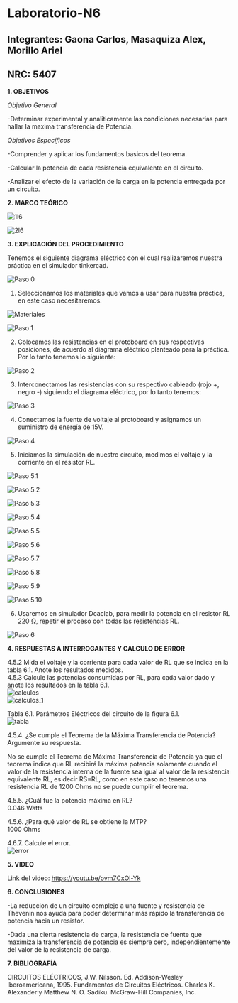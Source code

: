 # Laboratorio-N6
## Integrantes: Gaona Carlos, Masaquiza Alex, Morillo Ariel
## NRC: 5407

**1. OBJETIVOS**

_Objetivo General_

-Determinar experimental y analiticamente las condiciones necesarias para hallar la maxima transferencia de Potencia.

_Objetivos Específicos_

-Comprender y aplicar los fundamentos basicos del teorema.

-Calcular la potencia  de cada resistencia equivalente  en el circuito.

-Analizar  el  efecto  de  la  variación  de  la  carga  en  la  potencia  entregada  por  un circuito.

**2. MARCO TEÓRICO**

![1l6](https://github.com/AlexMP98/Laboratorio-N6/blob/main/Imagenes/1l6.PNG)

![2l6](https://github.com/AlexMP98/Laboratorio-N6/blob/main/Imagenes/2l6.PNG)

**3. EXPLICACIÓN DEL PROCEDIMIENTO**

Tenemos el siguiente diagrama eléctrico con el cual realizaremos nuestra práctica en el simulador tinkercad.

![Paso 0](https://github.com/AlexMP98/Laboratorio-N6/blob/main/Imagenes/Diagrama%20lab6.png)

1.  Seleccionamos los materiales que vamos a usar para nuestra practica, en este  caso necesitaremos.

![Materiales](https://github.com/AlexMP98/Laboratorio-N6/blob/main/Imagenes/Materialeslab6.png)

![Paso 1](https://github.com/AlexMP98/Laboratorio-N6/blob/main/Imagenes/Paso%201.png)

2.  Colocamos las resistencias en el protoboard en sus respectivas posiciones, de acuerdo al diagrama eléctrico planteado para la práctica. Por lo tanto tenemos lo siguiente:

![Paso 2](https://github.com/AlexMP98/Laboratorio-N6/blob/main/Imagenes/Paso%202.png)

3.  Interconectamos las resistencias con su respectivo cableado (rojo +, negro -) siguiendo el diagrama eléctrico, por lo tanto tenemos:

![Paso 3](https://github.com/AlexMP98/Laboratorio-N6/blob/main/Imagenes/Paso%203.png)

4.  Conectamos la fuente de voltaje al protoboard y asignamos un suministro de energía de 15V.  

![Paso 4](https://github.com/AlexMP98/Laboratorio-N6/blob/main/Imagenes/Paso%204.png)

5.  Iniciamos la simulación de nuestro circuito, medimos el voltaje y la corriente en el resistor RL.

![Paso 5.1](https://github.com/AlexMP98/Laboratorio-N6/blob/main/Imagenes/Paso%205.1.png)

![Paso 5.2](https://github.com/AlexMP98/Laboratorio-N6/blob/main/Imagenes/Paso%205.2.png)

![Paso 5.3](https://github.com/AlexMP98/Laboratorio-N6/blob/main/Imagenes/Paso%205.3.png)

![Paso 5.4](https://github.com/AlexMP98/Laboratorio-N6/blob/main/Imagenes/Paso%205.4.png)

![Paso 5.5](https://github.com/AlexMP98/Laboratorio-N6/blob/main/Imagenes/Paso%205.5.png)

![Paso 5.6](https://github.com/AlexMP98/Laboratorio-N6/blob/main/Imagenes/Paso%205.6.png)

![Paso 5.7](https://github.com/AlexMP98/Laboratorio-N6/blob/main/Imagenes/Paso%205.7.png)

![Paso 5.8](https://github.com/AlexMP98/Laboratorio-N6/blob/main/Imagenes/Paso%205.8.png)

![Paso 5.9](https://github.com/AlexMP98/Laboratorio-N6/blob/main/Imagenes/Paso%205.9.png)

![Paso 5.10](https://github.com/AlexMP98/Laboratorio-N6/blob/main/Imagenes/Paso%205.10.png)

6.  Usaremos en simulador Dcaclab, para medir la potencia en el resistor RL 220 Ω, repetir el proceso con todas las resistencias RL.

![Paso 6](https://github.com/AlexMP98/Laboratorio-N6/blob/main/Imagenes/Paso%206.png)

**4. RESPUESTAS A INTERROGANTES Y CALCULO DE ERROR**  

4.5.2 Mida el voltaje y la corriente para cada valor de RL que se indica en la tabla 6.1. Anote los resultados medidos.       
4.5.3 Calcule las potencias consumidas por RL, para cada valor dado y anote los resultados en la tabla 6.1.        
![calculos](https://github.com/AlexMP98/Laboratorio-N6/blob/main/Imagenes/calculoslab6.png)        
![calculos_1](https://github.com/AlexMP98/Laboratorio-N6/blob/main/Imagenes/calculoslab6_1.png)     

Tabla 6.1. Parámetros Eléctricos del circuito de la figura 6.1.       
![tabla](https://github.com/AlexMP98/Laboratorio-N6/blob/main/Imagenes/tabla.png)    

4.5.4. ¿Se cumple el Teorema de la Máxima Transferencia de Potencia? Argumente su respuesta. 

No se cumple el Teorema de Máxima Transferencia de Potencia ya que el teorema indica que RL recibirá la máxima potencia solamente cuando el valor de la resistencia interna de la fuente sea igual al valor de la resistencia equivalente RL, es decir RS=RL, como en este caso no tenemos una resistencia RL de 1200 Ohms no se puede cumplir el teorema.     

4.5.5. ¿Cuál fue la potencia máxima en RL?     
0.046 Watts      

4.5.6. ¿Para qué valor de RL se obtiene la MTP?     
1000 Ohms

4.6.7. Calcule el error.   
![error](https://github.com/AlexMP98/Laboratorio-N6/blob/main/Imagenes/error.png)    


**5. VIDEO**

Link del video:  https://youtu.be/ovm7CxOl-Yk

**6. CONCLUSIONES**

-La reduccion de un circuito complejo a una fuente y resistencia de Thevenin nos ayuda para poder determinar más rápido la transferencia de potencia hacia un resistor.      

-Dada una cierta resistencia de carga, la resistencia de fuente que maximiza la transferencia de potencia es siempre cero, independientemente del valor de la resistencia de carga.

**7. BIBLIOGRAFÍA**

CIRCUITOS ELÉCTRICOS, J.W. Nilsson. Ed. Addison-Wesley Iberoamericana, 1995.
Fundamentos de Circuitos Eléctricos. Charles K. Alexander y Matthew N. O. Sadiku. McGraw-Hill Companies, Inc.

